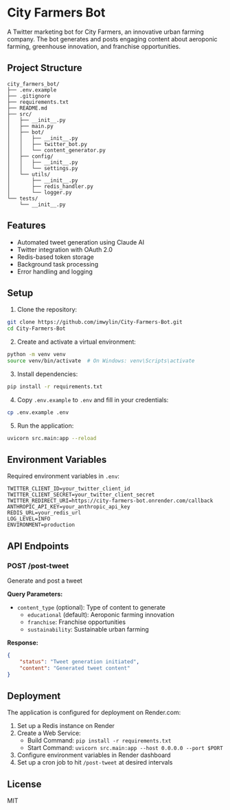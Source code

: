 # City Farmers Bot

A Twitter marketing bot for City Farmers, an innovative urban farming company. The bot generates and posts engaging content about aeroponic farming, greenhouse innovation, and franchise opportunities.

## Project Structure
```
city_farmers_bot/
├── .env.example
├── .gitignore
├── requirements.txt
├── README.md
├── src/
│   ├── __init__.py
│   ├── main.py
│   ├── bot/
│   │   ├── __init__.py
│   │   ├── twitter_bot.py
│   │   └── content_generator.py
│   ├── config/
│   │   ├── __init__.py
│   │   └── settings.py
│   └── utils/
│       ├── __init__.py
│       ├── redis_handler.py
│       └── logger.py
└── tests/
    └── __init__.py
```

## Features

- Automated tweet generation using Claude AI
- Twitter integration with OAuth 2.0
- Redis-based token storage
- Background task processing
- Error handling and logging

## Setup

1. Clone the repository:
```bash
git clone https://github.com/imwylin/City-Farmers-Bot.git
cd City-Farmers-Bot
```

2. Create and activate a virtual environment:
```bash
python -m venv venv
source venv/bin/activate  # On Windows: venv\Scripts\activate
```

3. Install dependencies:
```bash
pip install -r requirements.txt
```

4. Copy `.env.example` to `.env` and fill in your credentials:
```bash
cp .env.example .env
```

5. Run the application:
```bash
uvicorn src.main:app --reload
```

## Environment Variables

Required environment variables in `.env`:
```
TWITTER_CLIENT_ID=your_twitter_client_id
TWITTER_CLIENT_SECRET=your_twitter_client_secret
TWITTER_REDIRECT_URI=https://city-farmers-bot.onrender.com/callback
ANTHROPIC_API_KEY=your_anthropic_api_key
REDIS_URL=your_redis_url
LOG_LEVEL=INFO
ENVIRONMENT=production
```

## API Endpoints

### POST /post-tweet
Generate and post a tweet

**Query Parameters:**
- `content_type` (optional): Type of content to generate
  - `educational` (default): Aeroponic farming innovation
  - `franchise`: Franchise opportunities
  - `sustainability`: Sustainable urban farming

**Response:**
```json
{
    "status": "Tweet generation initiated",
    "content": "Generated tweet content"
}
```

## Deployment

The application is configured for deployment on Render.com:

1. Set up a Redis instance on Render
2. Create a Web Service:
   - Build Command: `pip install -r requirements.txt`
   - Start Command: `uvicorn src.main:app --host 0.0.0.0 --port $PORT`
3. Configure environment variables in Render dashboard
4. Set up a cron job to hit `/post-tweet` at desired intervals

## License

MIT
